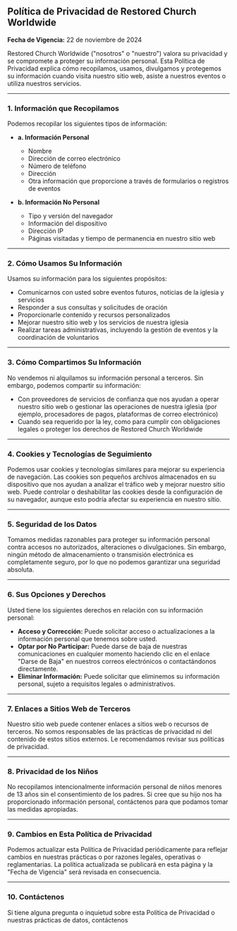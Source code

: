## Política de Privacidad de Restored Church Worldwide  
**Fecha de Vigencia:** 22 de noviembre de 2024  

Restored Church Worldwide ("nosotros" o "nuestro") valora su privacidad y se compromete a proteger su información personal. Esta Política de Privacidad explica cómo recopilamos, usamos, divulgamos y protegemos su información cuando visita nuestro sitio web, asiste a nuestros eventos o utiliza nuestros servicios.  

---

### 1. Información que Recopilamos  

Podemos recopilar los siguientes tipos de información:  

- **a. Información Personal**  
  - Nombre  
  - Dirección de correo electrónico  
  - Número de teléfono  
  - Dirección  
  - Otra información que proporcione a través de formularios o registros de eventos  

- **b. Información No Personal**  
  - Tipo y versión del navegador  
  - Información del dispositivo  
  - Dirección IP  
  - Páginas visitadas y tiempo de permanencia en nuestro sitio web  

---

### 2. Cómo Usamos Su Información  

Usamos su información para los siguientes propósitos:  
- Comunicarnos con usted sobre eventos futuros, noticias de la iglesia y servicios  
- Responder a sus consultas y solicitudes de oración  
- Proporcionarle contenido y recursos personalizados  
- Mejorar nuestro sitio web y los servicios de nuestra iglesia  
- Realizar tareas administrativas, incluyendo la gestión de eventos y la coordinación de voluntarios  

---

### 3. Cómo Compartimos Su Información  

No vendemos ni alquilamos su información personal a terceros. Sin embargo, podemos compartir su información:  
- Con proveedores de servicios de confianza que nos ayudan a operar nuestro sitio web o gestionar las operaciones de nuestra iglesia (por ejemplo, procesadores de pagos, plataformas de correo electrónico)  
- Cuando sea requerido por la ley, como para cumplir con obligaciones legales o proteger los derechos de Restored Church Worldwide  

---

### 4. Cookies y Tecnologías de Seguimiento  

Podemos usar cookies y tecnologías similares para mejorar su experiencia de navegación. Las cookies son pequeños archivos almacenados en su dispositivo que nos ayudan a analizar el tráfico web y mejorar nuestro sitio web. Puede controlar o deshabilitar las cookies desde la configuración de su navegador, aunque esto podría afectar su experiencia en nuestro sitio.  

---

### 5. Seguridad de los Datos  

Tomamos medidas razonables para proteger su información personal contra accesos no autorizados, alteraciones o divulgaciones. Sin embargo, ningún método de almacenamiento o transmisión electrónica es completamente seguro, por lo que no podemos garantizar una seguridad absoluta.  

---

### 6. Sus Opciones y Derechos  

Usted tiene los siguientes derechos en relación con su información personal:  
- **Acceso y Corrección:** Puede solicitar acceso o actualizaciones a la información personal que tenemos sobre usted.  
- **Optar por No Participar:** Puede darse de baja de nuestras comunicaciones en cualquier momento haciendo clic en el enlace "Darse de Baja" en nuestros correos electrónicos o contactándonos directamente.  
- **Eliminar Información:** Puede solicitar que eliminemos su información personal, sujeto a requisitos legales o administrativos.  

---

### 7. Enlaces a Sitios Web de Terceros  

Nuestro sitio web puede contener enlaces a sitios web o recursos de terceros. No somos responsables de las prácticas de privacidad ni del contenido de estos sitios externos. Le recomendamos revisar sus políticas de privacidad.  

---

### 8. Privacidad de los Niños  

No recopilamos intencionalmente información personal de niños menores de 13 años sin el consentimiento de los padres. Si cree que su hijo nos ha proporcionado información personal, contáctenos para que podamos tomar las medidas apropiadas.  

---

### 9. Cambios en Esta Política de Privacidad  

Podemos actualizar esta Política de Privacidad periódicamente para reflejar cambios en nuestras prácticas o por razones legales, operativas o reglamentarias. La política actualizada se publicará en esta página y la "Fecha de Vigencia" será revisada en consecuencia.  

---

### 10. Contáctenos  

Si tiene alguna pregunta o inquietud sobre esta Política de Privacidad o nuestras prácticas de datos, contáctenos